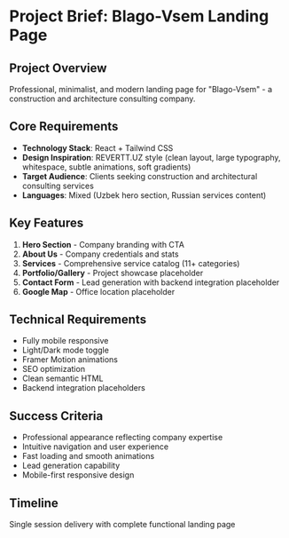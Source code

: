 # Project Brief: Blago-Vsem Landing Page

## Project Overview
Professional, minimalist, and modern landing page for "Blago-Vsem" - a construction and architecture consulting company.

## Core Requirements
- **Technology Stack**: React + Tailwind CSS
- **Design Inspiration**: REVERTT.UZ style (clean layout, large typography, whitespace, subtle animations, soft gradients)
- **Target Audience**: Clients seeking construction and architectural consulting services
- **Languages**: Mixed (Uzbek hero section, Russian services content)

## Key Features
1. **Hero Section** - Company branding with CTA
2. **About Us** - Company credentials and stats
3. **Services** - Comprehensive service catalog (11+ categories)
4. **Portfolio/Gallery** - Project showcase placeholder
5. **Contact Form** - Lead generation with backend integration placeholder
6. **Google Map** - Office location placeholder

## Technical Requirements
- Fully mobile responsive
- Light/Dark mode toggle
- Framer Motion animations
- SEO optimization
- Clean semantic HTML
- Backend integration placeholders

## Success Criteria
- Professional appearance reflecting company expertise
- Intuitive navigation and user experience
- Fast loading and smooth animations
- Lead generation capability
- Mobile-first responsive design

## Timeline
Single session delivery with complete functional landing page 